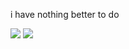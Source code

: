 i have nothing better to do

<img src="https://komarev.com/ghpvc/?username=flacreset&color=0094ff">
<img src="https://github-readme-stats.vercel.app/api/top-langs/?username=flacreset&theme=&show_icons=true&title_color=0094ff&icon_color=vb2acf&text_color=ffffff&bg_color=0c0c0c&langs_count=4?exclude_repo=&layout=compact">
